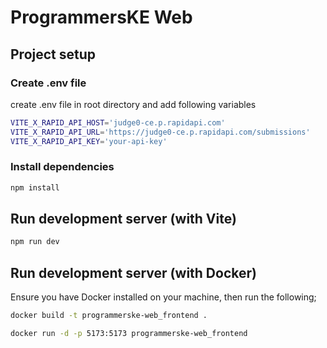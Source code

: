# ProgrammersKE Web

## Project setup

### Create .env file

create .env file in root directory and add following variables

```bash
VITE_X_RAPID_API_HOST='judge0-ce.p.rapidapi.com'
VITE_X_RAPID_API_URL='https://judge0-ce.p.rapidapi.com/submissions'
VITE_X_RAPID_API_KEY='your-api-key'
```
<!-- NOTE: The above variables are still under development. However, make use of your own API keys, which you can get from [RapidAPI](https://rapidapi.com/). Furthermore, the commands take into consideration the use of Vite in the tech stack, but this may change in the future-->

### Install dependencies

```bash
npm install
```

## Run development server (with Vite)

```bash
npm run dev
```

## Run development server (with Docker)

Ensure you have Docker installed on your machine, then run the following; 

```bash
docker build -t programmerske-web_frontend .

docker run -d -p 5173:5173 programmerske-web_frontend
```
